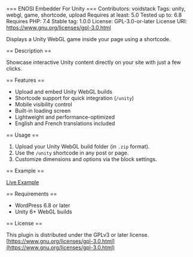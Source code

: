 === ENOSI Embedder For Unity ===
Contributors: voidstack
Tags: unity, webgl, game, shortcode, upload
Requires at least: 5.0
Tested up to: 6.8
Requires PHP: 7.4
Stable tag: 1.0.0
License: GPL-3.0-or-later
License URI: https://www.gnu.org/licenses/gpl-3.0.html

Displays a Unity WebGL game inside your page using a shortcode.

== Description ==

Showcase interactive Unity content directly on your site with just a few clicks.

== Features ==

- Upload and embed Unity WebGL builds
- Shortcode support for quick integration (`/unity`)
- Mobile visibility control
- Built-in loading screen
- Lightweight and performance-optimized
- English and French translations included

== Usage ==

1. Upload your Unity WebGL build folder (in `.zip` format).
2. Use the `/unity` shortcode in any post or page.
3. Customize dimensions and options via the block settings.

== Example ==

[Live Example](https://enosistudio.com/enosi-embedder-unity/)

== Requirements ==

- WordPress 6.8 or later
- Unity 6+ WebGL builds

== License ==

This plugin is distributed under the GPLv3 or later license.  
[https://www.gnu.org/licenses/gpl-3.0.html](https://www.gnu.org/licenses/gpl-3.0.html)
